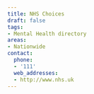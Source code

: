```yaml
---
title: NHS Choices
draft: false
tags:
- Mental Health directory
areas:
- Nationwide
contact:
  phone:
  - '111'
  web_addresses:
  - http://www.nhs.uk
---
```


